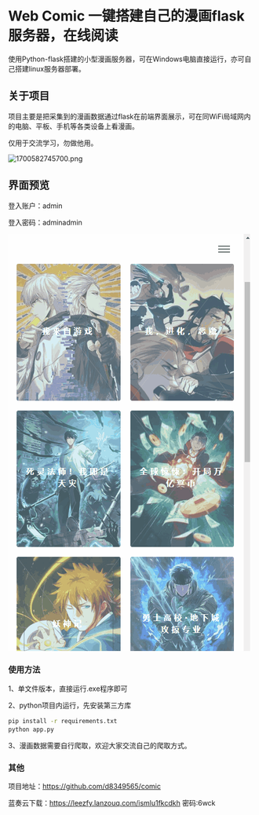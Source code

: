 # Web Comic 一键搭建自己的漫画flask服务器，在线阅读

使用Python-flask搭建的小型漫画服务器，可在Windows电脑直接运行，亦可自己搭建linux服务器部署。

## 关于项目

项目主要是把采集到的漫画数据通过flask在前端界面展示，可在同WiFi局域网内的电脑、平板、手机等各类设备上看漫画。

仅用于交流学习，勿做他用。

![1700582745700.png](http://ldzfy.cn/i/2023/11/22/655cd543adda9.png)



## 界面预览

登入账户：admin

登入密码：adminadmin

![预览.gif](https://github.com/d8349565/comic/blob/master/%E5%9B%BE%E7%89%87/%E9%A2%84%E8%A7%88.gif?raw=true)

### 使用方法

1、单文件版本，直接运行.exe程序即可

2、python项目内运行，先安装第三方库

```bash
pip install -r requirements.txt
python app.py
```

3、漫画数据需要自行爬取，欢迎大家交流自己的爬取方式。

### 其他

项目地址：https://github.com/d8349565/comic

蓝奏云下载：https://leezfy.lanzouq.com/ismlu1fkcdkh 密码:6wck